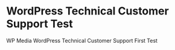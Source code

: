 # WordPress Technical Customer Support Test
 WP Media WordPress Technical Customer Support First Test
